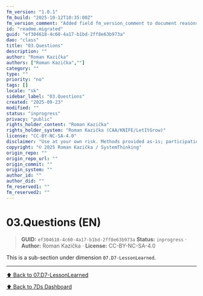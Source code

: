 ```yaml
---
fm_version: "1.0.1"
fm_build: "2025-10-12T10:35:00Z"
fm_version_comment: "Added field fm_version_comment to document reasons for FM updates"
id: "readme.migrated"
guid: "ef304618-4c60-4a17-b1bd-2ff8e63b973a"
dao: "class"
title: "03.Questions"
description: ""
author: "Roman Kazička"
authors: ["Roman Kazička",""]
category: ""
type: ""
priority: "no"
tags: []
locale: "sk"
sidebar_label: "03.Questions"
created: "2025-09-23"
modified: ""
status: "inprogress"
privacy: "public"
rights_holder_content: "Roman Kazička"
rights_holder_system: "Roman Kazička (CAA/KNIFE/LetItGrow)"
license: "CC-BY-NC-SA-4.0"
disclaimer: "Use at your own risk. Methods provided as-is; participation is voluntary and context-aware."
copyright: "© 2025 Roman Kazička / SystemThinking"
origin_repo: ""
origin_repo_url: ""
origin_commit: ""
origin_system: ""
author_id: ""
author_did: ""
fm_reserved1: ""
fm_reserved2: ""
---
```

# 03.Questions (EN)

<!-- fm-visible: start -->
> **GUID:** `ef304618-4c60-4a17-b1bd-2ff8e63b973a`
> **Status:** `inprogress` · **Author:** Roman Kazička · **License:** CC-BY-NC-SA-4.0
<!-- fm-visible: end -->

This is a sub-section under dimension `07.D7-LessonLearned`.

---
[⬆ Back to 07.D7-LessonLearned](../index.md)

[⬆ Back to 7Ds Dashboard](../../index.md)

